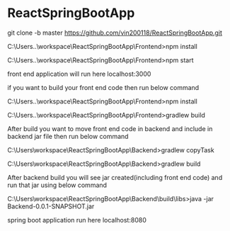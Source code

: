 # ReactSpringBootApp


git clone -b master https://github.com/vin200118/ReactSpringBootApp.git

C:\Users\..\workspace\ReactSpringBootApp\Frontend>npm install

C:\Users\..\workspace\ReactSpringBootApp\Frontend>npm start

front end application will run here localhost:3000

if you want to build your front end code then  run below command

C:\Users\..\workspace\ReactSpringBootApp\Frontend>npm install

C:\Users\..\workspace\ReactSpringBootApp\Frontend>gradlew build


After build you want to move front end code in backend and include in backend jar file then run below command

C:\Users\workspace\ReactSpringBootApp\Backend>gradlew copyTask

C:\Users\workspace\ReactSpringBootApp\Backend>gradlew build

After backend build you will see jar created(including front end code) and run that jar using below command

C:\Users\workspace\ReactSpringBootApp\Backend\build\libs>java -jar Backend-0.0.1-SNAPSHOT.jar

spring boot application run here localhost:8080

